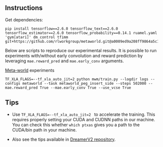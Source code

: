 ## Instructions

Get dependencies:
```
pip install tensorflow==2.6.0 tensorflow_text==2.6.0 tensorflow_estimator==2.6.0 tensorflow_probability==0.14.1 ruamel.yaml 'gym[atari]' dm_control tfimm git+https://github.com/rlworkgroup/metaworld.git@a0009ed9a208ff9864a5c1368c04c273bb20dd06#egg=metaworld
```

Below are scripts to reproduce our experimental results. It is possible to run experiments with/without early convolution and reward prediction by leveraging `mae.reward_pred` and `mae.early_conv` arguments.

[Meta-world](https://github.com/rlworkgroup/metaworld) experiments
```
TF_XLA_FLAGS=--tf_xla_auto_jit=2 python mwm/train.py --logdir logs --configs metaworld --task metaworld_peg_insert_side --steps 502000 --mae.reward_pred True --mae.early_conv True --use_vcse True
```

## Tips

- Use `TF_XLA_FLAGS=--tf_xla_auto_jit=2 ` to accelerate the training. This requires properly setting your CUDA and CUDNN paths in our machine. You can check this whether `which ptxas` gives you a path to the CUDA/bin path in your machine.

- Also see the tips available in [DreamerV2 repository](https://github.com/danijar/dreamerv2/blob/main/README.md#tips).
